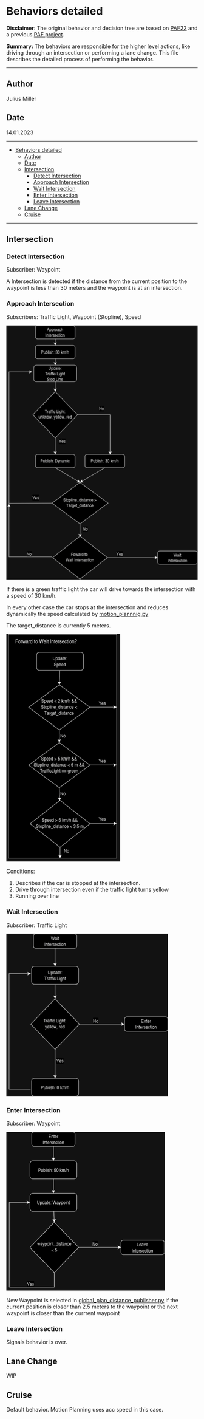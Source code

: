 # Behaviors detailed

**Disclaimer**: The original behavior and decision tree are based on [PAF22](https://github.com/ll7/paf22)  and a previous [PAF project](https://github.com/ll7/psaf2).

**Summary:**
The behaviors are responsible for the higher level actions, like driving through an intersection or performing a lane change. This file describes the detailed process of performing the behavior.

---

## Author

Julius Miller

## Date

14.01.2023

---
<!-- TOC -->
- [Behaviors detailed](#behaviors-detailed)
  - [Author](#author)
  - [Date](#date)
  - [Intersection](#intersection)
    - [Detect Intersection](#detect-intersection)
    - [Approach Intersection](#approach-intersection)
    - [Wait Intersection](#wait-intersection)
    - [Enter Intersection](#enter-intersection)
    - [Leave Intersection](#leave-intersection)
  - [Lane Change](#lane-change)
  - [Cruise](#cruise)
<!-- TOC -->

---

## Intersection

### Detect Intersection

Subscriber: Waypoint

A Intersection is detected if the distance from the current position to the waypoint
 is less than 30 meters and the waypoint is at an intersection.

### Approach Intersection

Subscribers: Traffic Light, Waypoint (Stopline), Speed

![ApproachIntersection](../00_assets/planning/Flow_app_intersection.png)

If there is a green traffic light the car will drive towards the intersection with a speed of 30 km/h.

In every other case the car stops at the intersection and reduces dynamically the speed calculated by [motion_plannnig.py](../code/planning/src/local_planner/motion_planning.py)

The target_distance is currently 5 meters.

![ForwardWait](../00_assets/planning/Flow_app_forwardwait.png)

Conditions:

1. Describes if the car is stopped at the intersection.
2. Drive through intersection even if the traffic light turns yellow
3. Running over line

### Wait Intersection

Subscriber: Traffic Light

![Wait](../00_assets/planning/Flow_app_wait.png)

### Enter Intersection

Subscriber: Waypoint

![Enter](../00_assets/planning/Flow_app_enter.png)

New Waypoint is selected in [global_plan_distance_publisher.py](../code/perception/src/global_plan_distance_publisher.py) if the current position is closer than 2.5 meters to the waypoint or the next waypoint is closer than the currrent waypoint

### Leave Intersection

Signals behavior is over.

## Lane Change

WIP

## Cruise

Default behavior. Motion Planning uses acc speed in this case.
